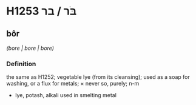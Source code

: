 # H1253 בֹּר / בר

## bôr

_(bore | bore | bore)_

### Definition

the same as H1252; vegetable lye (from its cleansing); used as a soap for washing, or a flux for metals; × never so, purely; n-m

- lye, potash, alkali used in smelting metal
